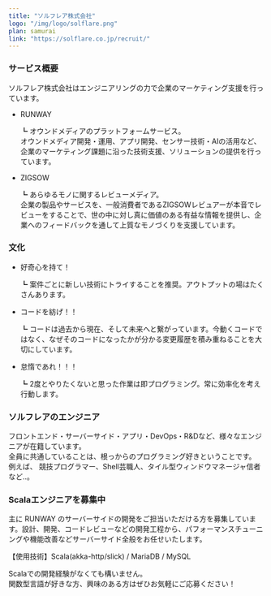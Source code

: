 ```yaml
---
title: "ソルフレア株式会社"
logo: "/img/logo/solflare.png"
plan: samurai
link: "https://solflare.co.jp/recruit/"
---
```

### サービス概要

ソルフレア株式会社はエンジニアリングの力で企業のマーケティング支援を行っています。

- RUNWAY 

  ┗ オウンドメディアのプラットフォームサービス。  
  オウンドメディア開発・運用、アプリ開発、センサー技術・AIの活用など、企業のマーケティング課題に沿った技術支援、ソリューションの提供を行っています。

- ZIGSOW 

  ┗ あらゆるモノに関するレビューメディア。  
  企業の製品やサービスを、一般消費者であるZIGSOWレビュアーが本音でレビューをすることで、世の中に対し真に価値のある有益な情報を提供し、企業へのフィードバックを通して上質なモノづくりを支援しています。

  

### 文化

- 好奇心を持て！

  ┗ 案件ごとに新しい技術にトライすることを推奨。アウトプットの場はたくさんあります。

- コードを紡げ！！

  ┗ コードは過去から現在、そして未来へと繋がっています。今動くコードではなく、なぜそのコードになったかが分かる変更履歴を積み重ねることを大切にしています。

- 怠惰であれ！！！

  ┗ 2度とやりたくないと思った作業は即プログラミング。常に効率化を考え行動します。



### ソルフレアのエンジニア

フロントエンド・サーバーサイド・アプリ・DevOps・R&Dなど、様々なエンジニアが在籍しています。  
全員に共通していることは、根っからのプログラミング好きということです。  
例えば、 競技プログラマー、Shell芸職人、タイル型ウィンドウマネージャ信者など..。



### Scalaエンジニアを募集中

主に RUNWAY のサーバーサイドの開発をご担当いただける方を募集しています。設計、開発、コードレビューなどの開発工程から、パフォーマンスチューニングや機能改善などサーバーサイド全般をお任せいたします。

【使用技術】Scala(akka-http/slick) / MariaDB / MySQL

Scalaでの開発経験がなくても構いません。  
関数型言語が好きな方、興味のある方はぜひお気軽にご応募ください！
